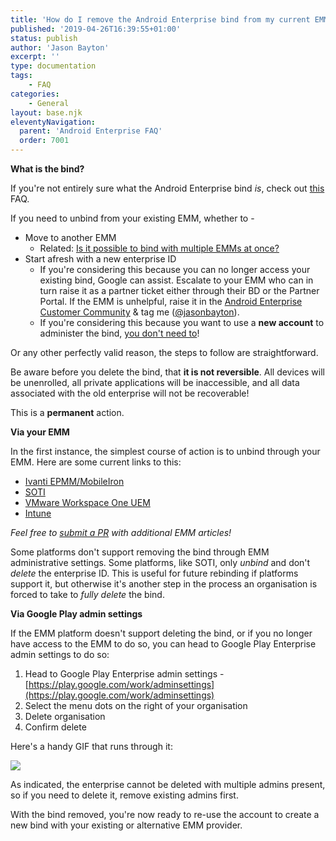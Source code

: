 ```yaml
---
title: 'How do I remove the Android Enterprise bind from my current EMM?'
published: '2019-04-26T16:39:55+01:00'
status: publish
author: 'Jason Bayton'
excerpt: ''
type: documentation
tags: 
    - FAQ
categories:
    - General
layout: base.njk
eleventyNavigation:
  parent: 'Android Enterprise FAQ'
  order: 7001
--- 
```

<div class="callout">

**What is the bind?**

If you're not entirely sure what the Android Enterprise bind _is_, check out [this](/android/android-enterprise-faq/what-is-the-bind/) FAQ.

</div>

If you need to unbind from your existing EMM, whether to - 

- Move to another EMM
  - Related: [Is it possible to bind with multiple EMMs at once?](/android/android-enterprise-faq/bind-ae-with-multiple-emms/)
- Start afresh with a new enterprise ID
  - If you're considering this because you can no longer access your existing bind, Google can assist. Escalate to your EMM who can in turn raise it as a partner ticket either through their BD or the Partner Portal. If the EMM is unhelpful, raise it in the [Android Enterprise Customer Community](https://androidenterprise.community) & tag me ([@jasonbayton](https://www.androidenterprise.community/t5/user/viewprofilepage/user-id/11)).
  - If you're considering this because you want to use a **new account** to administer the bind, [you don't need to](/android/android-enterprise-faq/manage-bind-account/)!

Or any other perfectly valid reason, the steps to follow are straightforward.

<div class="callout">

Be aware before you delete the bind, that **it is not reversible**. All devices will be unenrolled, all private applications will be inaccessible, and all data associated with the old enterprise will not be recoverable!

This is a **permanent** action.

</div>

**Via your EMM**

In the first instance, the simplest course of action is to unbind through your EMM. Here are some current links to this:

- [Ivanti EPMM/MobileIron](https://help.ivanti.com/mi/help/en_us/CORE/11.x/dmga/DMGfiles/Removing_Android_enterpr.htm)
- [SOTI](https://www.soti.net/mc/help/v15.2/en/console/devices/managing/enrollment/androidplus/enterprise/mgpa_enterprise_delete.html)
- [VMware Workspace One UEM](https://docs.vmware.com/en/VMware-Workspace-ONE-UEM/services/Android_Platform/GUID-AndroidRegistrationRegisterAndroidwithWorkspaceONE.html)
- [Intune](https://docs.vmware.com/en/VMware-Workspace-ONE-UEM/services/Android_Platform/GUID-AndroidRegistrationRegisterAndroidwithWorkspaceONE.html)

_Feel free to [submit a PR](https://github.com/jasonbayton/11ty/blob/main/_src/android/android-enterprise-faq/delete-the-ae-bind.md) with additional EMM articles!_

Some platforms don't support removing the bind through EMM administrative settings. Some platforms, like SOTI, only _unbind_ and don't _delete_ the enterprise ID. This is useful for future rebinding if platforms support it, but otherwise it's another step in the process an organisation is forced to take to _fully delete_ the bind.

**Via Google Play admin settings**

If the EMM platform doesn't support deleting the bind, or if you no longer have access to the EMM to do so, you can head to Google Play Enterprise admin settings to do so:

1. Head to Google Play Enterprise admin settings - [https://play.google.com/work/adminsettings](https://play.google.com/work/adminsettings)
2. Select the menu dots on the right of your organisation
3. Delete organisation
4. Confirm delete

Here's a handy GIF that runs through it:

![](https://cdn.bayton.org/uploads/2024/delete-bind/2024-04-24_12.31.35.gif)

<div class="callout">

As indicated, the enterprise cannot be deleted with multiple admins present, so if you need to delete it, remove existing admins first.

</div>

With the bind removed, you're now ready to re-use the account to create a new bind with your existing or alternative EMM provider.

